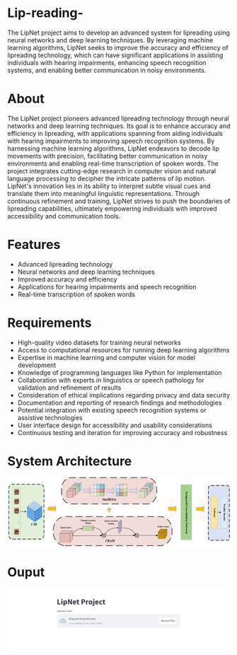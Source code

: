 # Lip-reading-
The LipNet project aims to develop an advanced system for lipreading using neural networks and deep learning techniques. By leveraging machine learning algorithms, LipNet seeks to improve the accuracy and efficiency of lipreading technology, which can have significant applications in assisting individuals with hearing impairments, enhancing speech recognition systems, and enabling better communication in noisy environments.

# About
The LipNet project pioneers advanced lipreading technology through neural networks and deep learning techniques. Its goal is to enhance accuracy and efficiency in lipreading, with applications spanning from aiding individuals with hearing impairments to improving speech recognition systems. By harnessing machine learning algorithms, LipNet endeavors to decode lip movements with precision, facilitating better communication in noisy environments and enabling real-time transcription of spoken words. The project integrates cutting-edge research in computer vision and natural language processing to decipher the intricate patterns of lip motion. LipNet's innovation lies in its ability to interpret subtle visual cues and translate them into meaningful linguistic representations. Through continuous refinement and training, LipNet strives to push the boundaries of lipreading capabilities, ultimately empowering individuals with improved accessibility and communication tools.

# Features
- Advanced lipreading technology
- Neural networks and deep learning techniques
- Improved accuracy and efficiency
- Applications for hearing impairments and speech recognition
- Real-time transcription of spoken words
# Requirements
- High-quality video datasets for training neural networks
- Access to computational resources for running deep learning algorithms
- Expertise in machine learning and computer vision for model development
- Knowledge of programming languages like Python for implementation
- Collaboration with experts in linguistics or speech pathology for validation and refinement of results
- Consideration of ethical implications regarding privacy and data security
- Documentation and reporting of research findings and methodologies
- Potential integration with existing speech recognition systems or assistive technologies
- User interface design for accessibility and usability considerations
- Continuous testing and iteration for improving accuracy and robustness
# System Architecture
![System architecture](https://github.com/Jeevasenaa/Lip-reading-/blob/main/System%20architecture.png)
# Ouput
![Output](https://github.com/Jeevasenaa/Lip-reading-/blob/main/output%201.png)
